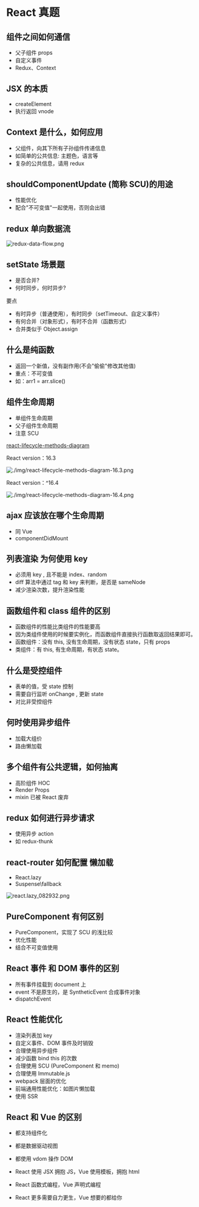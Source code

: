 # React 真题

## 组件之间如何通信

- 父子组件 props
- 自定义事件
- Redux、Context

## JSX 的本质

- createElement
- 执行返回 vnode

## Context 是什么，如何应用

- 父组件，向其下所有子孙组件传递信息
- 如简单的公共信息: 主题色，语言等
- 复杂的公共信息，请用 redux

## shouldComponentUpdate (简称 SCU)的用途

- 性能优化
- 配合"不可变值"一起使用，否则会出错

## redux 单向数据流

![redux-data-flow.png](./img/redux-data-flow.png)

## setState 场景题

- 是否合并?
- 何时同步，何时异步?

要点

- 有时异步（普通使用），有时同步（setTimeout、自定义事件）
- 有何合并（对象形式），有时不合并（函数形式）
- 合并类似于 Object.assign

## 什么是纯函数

- 返回一个新值，没有副作用(不会"偷偷"修改其他值)
- 重点：不可变值
- 如：arr1 = arr.slice()

## 组件生命周期

- 单组件生命周期
- 父子组件生命周期
- 注意 SCU

[react-lifecycle-methods-diagram](http://projects.wojtekmaj.pl/react-lifecycle-methods-diagram/)

React version：16.3

![./img/react-lifecycle-methods-diagram-16.3.png](./img/react-lifecycle-methods-diagram-16.3.png)

React version：^16.4

![./img/react-lifecycle-methods-diagram-16.4.png](./img/react-lifecycle-methods-diagram-16.4.png)

## ajax 应该放在哪个生命周期

- 同 Vue
- componentDidMount

## 列表渲染 为何使用 key

- 必须用 key , 且不能是 index、random
- diff 算法中通过 tag 和 key 来判断，是否是 sameNode
- 减少渲染次数，提升渲染性能

## 函数组件和 class 组件的区别

- 函数组件的性能比类组件的性能要高
- 因为类组件使用的时候要实例化，而函数组件直接执行函数取返回结果即可。
- 函数组件：没有 this, 没有生命周期，没有状态 state，只有 props
- 类组件：有 this, 有生命周期，有状态 state。

## 什么是受控组件

- 表单的值，受 state 控制
- 需要自行监听 onChange , 更新 state
- 对比非受控组件

## 何时使用异步组件

- 加载大组价
- 路由懒加载

## 多个组件有公共逻辑，如何抽离

- 高阶组件 HOC
- Render Props
- mixin 已被 React 废弃

## redux 如何进行异步请求

- 使用异步 action
- 如 redux-thunk

## react-router 如何配置 懒加载

- React.lazy
- Suspense\fallback

![react.lazy_082932.png](./img/react.lazy_082932.png)

## PureComponent 有何区别

- PureComponent，实现了 SCU 的浅比较
- 优化性能
- 结合不可变值使用

## React 事件 和 DOM 事件的区别

- 所有事件挂载到 document 上
- event 不是原生的，是 SyntheticEvent 合成事件对象
- dispatchEvent

## React 性能优化

- 渲染列表加 key
- 自定义事件、DOM 事件及时销毁
- 合理使用异步组件
- 减少函数 bind this 的次数
- 合理使用 SCU (PureComponent 和 memo)
- 合理使用 Immutable.js
- webpack 层面的优化
- 前端通用性能优化：如图片懒加载
- 使用 SSR

## React 和 Vue 的区别

- 都支持组件化
- 都是数据驱动视图
- 都使用 vdom 操作 DOM

- React 使用 JSX 拥抱 JS，Vue 使用模板，拥抱 html
- React 函数式编程，Vue 声明式编程
- React 更多需要自力更生，Vue 想要的都给你
